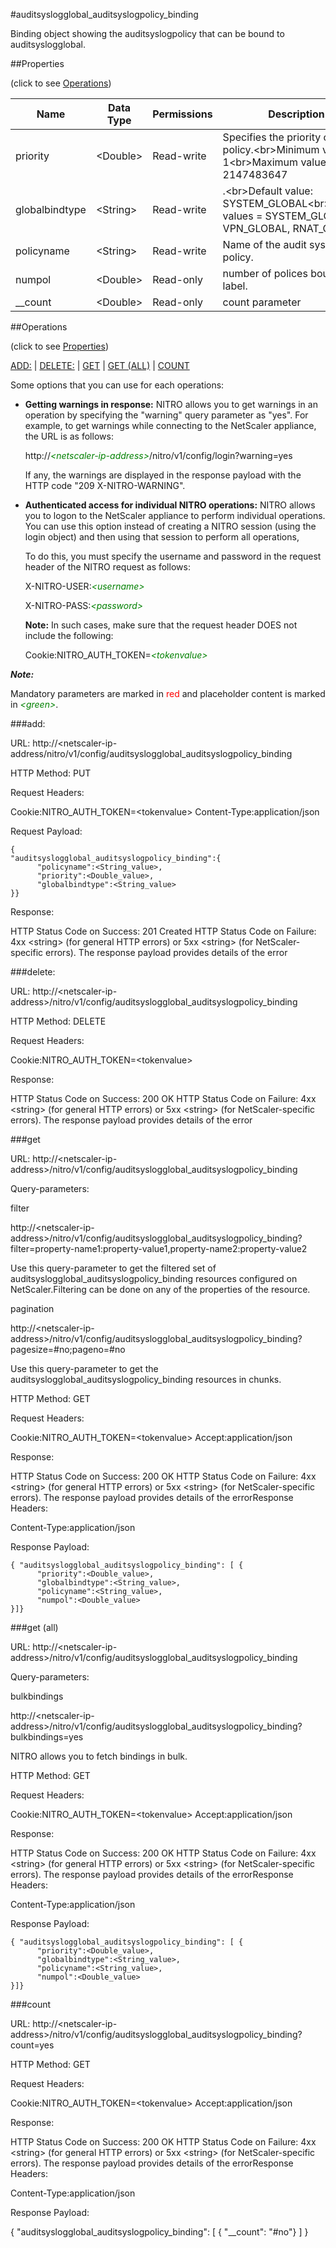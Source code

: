 #auditsyslogglobal_auditsyslogpolicy_binding

Binding object showing the auditsyslogpolicy that can be bound to auditsyslogglobal.


##Properties 
<span>(click to see [Operations](#operations))</span>


<table><thead><tr><th>Name</th><th> Data Type</th><th> Permissions</th><th>Description</th></tr></thead><tbody><tr><td>priority</td><td>&lt;Double></td><td>Read-write</td><td>Specifies the priority of the policy.&lt;br>Minimum value = 1&lt;br>Maximum value = 2147483647</td><tr><tr><td>globalbindtype</td><td>&lt;String></td><td>Read-write</td><td>.&lt;br>Default value: SYSTEM_GLOBAL&lt;br>Possible values = SYSTEM_GLOBAL, VPN_GLOBAL, RNAT_GLOBAL</td><tr><tr><td>policyname</td><td>&lt;String></td><td>Read-write</td><td>Name of the audit syslog policy.</td><tr><tr><td>numpol</td><td>&lt;Double></td><td>Read-only</td><td>number of polices bound to label.</td><tr><tr><td>__count</td><td>&lt;Double></td><td>Read-only</td><td>count parameter</td><tr></tbody></table>
##Operations 
<span>(click to see [Properties](#properties))</span>


[ADD:](#add:) | [DELETE:](#delete:) | [GET](#get) | [GET (ALL)](#get-(all)) | [COUNT](#count)


Some options that you can use for each operations:
<ul><li><p><b>Getting warnings in response:</b> NITRO allows you to get warnings in an operation by specifying the "warning" query parameter as "yes". For example, to get warnings while connecting to the NetScaler appliance, the URL is as follows:</p><p>http://<span style="color:green;font-style:italic;">&lt;netscaler-ip-address&gt;</span>/nitro/v1/config/login?warning=yes</p><p>If any, the warnings are displayed in the response payload with the HTTP code "209 X-NITRO-WARNING".</p></li><li><p><b>Authenticated access for individual NITRO operations:</b> NITRO allows you to logon to the NetScaler appliance to perform individual operations. You can use this option instead of creating a NITRO session (using the login object) and then using that session to perform all operations,</p><p>To do this, you must specify the username and password in the request header of the NITRO request as follows:</p><p>X-NITRO-USER:<span style="color:green;font-style:italic;">&lt;username&gt;</span></p><p>X-NITRO-PASS:<span style="color:green;font-style:italic;">&lt;password&gt;</span></p><p><b>Note:</b> In such cases, make sure that the request header DOES not include the following:</p><p>Cookie:NITRO_AUTH_TOKEN=<span style="color:green;font-style:italic;">&lt;tokenvalue&gt;</span></p></li></ul>



***Note:*** 
Mandatory parameters are marked in <span style="color:#FF0000;">red</span> and placeholder content is marked in <span style="color:green;font-style:italic">&lt;green&gt;</span>.

###add:



URL: http://&lt;netscaler-ip-address/nitro/v1/config/auditsyslogglobal_auditsyslogpolicy_binding
HTTP Method: PUT
Request Headers:

Cookie:NITRO_AUTH_TOKEN=&lt;tokenvalue&gt;Content-Type:application/json

Request Payload: ```{"auditsyslogglobal_auditsyslogpolicy_binding":{      "policyname":<String_value>,      "priority":<Double_value>,      "globalbindtype":<String_value>}}```
Response:
HTTP Status Code on Success: 201 CreatedHTTP Status Code on Failure: 4xx &lt;string&gt; (for general HTTP errors) or 5xx &lt;string&gt; (for NetScaler-specific errors). The response payload provides details of the error


###delete:



URL: http://&lt;netscaler-ip-address&gt;/nitro/v1/config/auditsyslogglobal_auditsyslogpolicy_binding
HTTP Method: DELETE
Request Headers:

Cookie:NITRO_AUTH_TOKEN=&lt;tokenvalue&gt;

Response:
HTTP Status Code on Success: 200 OKHTTP Status Code on Failure: 4xx &lt;string&gt; (for general HTTP errors) or 5xx &lt;string&gt; (for NetScaler-specific errors). The response payload provides details of the error


###get



URL: http://&lt;netscaler-ip-address&gt;/nitro/v1/config/auditsyslogglobal_auditsyslogpolicy_binding
Query-parameters:
filter
http://&lt;netscaler-ip-address&gt;/nitro/v1/config/auditsyslogglobal_auditsyslogpolicy_binding?filter=property-name1:property-value1,property-name2:property-value2
Use this query-parameter to get the filtered set of auditsyslogglobal_auditsyslogpolicy_binding resources configured on NetScaler.Filtering can be done on any of the properties of the resource.


pagination
http://&lt;netscaler-ip-address&gt;/nitro/v1/config/auditsyslogglobal_auditsyslogpolicy_binding?pagesize=#no;pageno=#no
Use this query-parameter to get the auditsyslogglobal_auditsyslogpolicy_binding resources in chunks.



HTTP Method: GET
Request Headers:

Cookie:NITRO_AUTH_TOKEN=&lt;tokenvalue&gt;Accept:application/json

Response:
HTTP Status Code on Success: 200 OKHTTP Status Code on Failure: 4xx &lt;string&gt; (for general HTTP errors) or 5xx &lt;string&gt; (for NetScaler-specific errors). The response payload provides details of the errorResponse Headers:

Content-Type:application/json

Response Payload: ```{ "auditsyslogglobal_auditsyslogpolicy_binding": [ {      "priority":<Double_value>,      "globalbindtype":<String_value>,      "policyname":<String_value>,      "numpol":<Double_value>}]}```



###get (all)



URL: http://&lt;netscaler-ip-address&gt;/nitro/v1/config/auditsyslogglobal_auditsyslogpolicy_binding
Query-parameters:
bulkbindings
http://&lt;netscaler-ip-address&gt;/nitro/v1/config/auditsyslogglobal_auditsyslogpolicy_binding?bulkbindings=yes
NITRO allows you to fetch bindings in bulk.



HTTP Method: GET
Request Headers:

Cookie:NITRO_AUTH_TOKEN=&lt;tokenvalue&gt;Accept:application/json

Response:
HTTP Status Code on Success: 200 OKHTTP Status Code on Failure: 4xx &lt;string&gt; (for general HTTP errors) or 5xx &lt;string&gt; (for NetScaler-specific errors). The response payload provides details of the errorResponse Headers:

Content-Type:application/json

Response Payload: ```{ "auditsyslogglobal_auditsyslogpolicy_binding": [ {      "priority":<Double_value>,      "globalbindtype":<String_value>,      "policyname":<String_value>,      "numpol":<Double_value>}]}```



###count



URL: http://&lt;netscaler-ip-address&gt;/nitro/v1/config/auditsyslogglobal_auditsyslogpolicy_binding?count=yes
HTTP Method: GET
Request Headers:

Cookie:NITRO_AUTH_TOKEN=&lt;tokenvalue&gt;Accept:application/json

Response:
HTTP Status Code on Success: 200 OKHTTP Status Code on Failure: 4xx &lt;string&gt; (for general HTTP errors) or 5xx &lt;string&gt; (for NetScaler-specific errors). The response payload provides details of the errorResponse Headers:

Content-Type:application/json

Response Payload: 
{ "auditsyslogglobal_auditsyslogpolicy_binding": [ { "__count": "#no"} ] }


